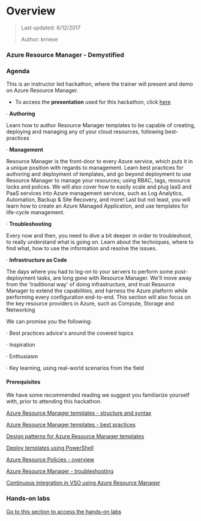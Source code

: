 # Overview
>Last updated: 6/12/2017
>
>Author: krnese

### Azure Resource Manager - Demystified

### Agenda

This is an instructor led hackathon, where the trainer will present and demo on Azure Resource Manager.

* To access the **presentation** used for this hackathon, click [here](./ppt/armTraining.pptx)

·  **Authoring**

Learn how to author Resource Manager templates to be capable of creating, deploying and managing any of your cloud resources, following best-practices

·  **Management**

Resource Manager is the front-door to every Azure service, which puts it in a unique position with regards to management. Learn best practices for authoring and deployment of templates, and go beyond deployment to use Resource Manager to manage your resources; using RBAC, tags, resource locks and polices. We will also cover how to easily scale and plug IaaS and PaaS services into Azure management services, such as Log Analytics, Automation, Backup & Site Recovery, and more!
Last but not least, you will learn how to create an Azure Managed Application, and use templates for life-cycle management.

·  **Troubleshooting**

Every now and then, you need to dive a bit deeper in order to troubleshoot, to really understand what is going on. Learn about the techniques, where to find what, how to use the information and resolve the issues.

·  **Infrastructure as Code**

The days where you had to log-on to your servers to perform some post-deployment tasks, are long gone with Resource Manager. We'll move away from the 'traditional way' of doing infrastructure, and trust Resource Manager to extend the capabilities, and harness the Azure platform while performing every configuration end-to-end.
This section will also focus on the key resource providers in Azure, such as Compute, Storage and Networking

We can promise you the following:

·  Best practices advice's around the covered topics

·  Inspiration

·  Enthusiasm

·  Key learning, using real-world scenarios from the field

#### Prerequisites

We have some recommended reading we suggest you familiarize yourself with, prior to attending this hackathon.

[Azure Resource Manager templates - structure and syntax](https://docs.microsoft.com/en-us/azure/azure-resource-manager/resource-group-authoring-templates)

[Azure Resource Manager templates - best practices](https://docs.microsoft.com/en-us/azure/azure-resource-manager/resource-manager-template-best-practices)

[Design patterns for Azure Resource Manager templates](https://docs.microsoft.com/en-us/azure/azure-resource-manager/best-practices-resource-manager-design-templates)

[Deploy templates using PowerShell](https://docs.microsoft.com/en-us/azure/azure-resource-manager/resource-group-template-deploy)

[Azure Resource Policies - overview](https://docs.microsoft.com/en-us/azure/azure-resource-manager/resource-manager-policy)

[Azure Resource Manager - troubleshooting](https://docs.microsoft.com/en-us/azure/azure-resource-manager/resource-manager-common-deployment-errors)

[Continuous integration in VSO using Azure Resource Manager](https://docs.microsoft.com/en-us/azure/vs-azure-tools-resource-groups-ci-in-vsts)

### Hands-on labs

[Go to this section to access the hands-on labs](./lab-overview.md)